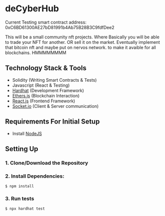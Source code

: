 # deCyberHub

Current Testing smart contract address: 0xC6BD61300AE27bD81991b4Ab75B28B3C9fdfDee2

This will be a small community nft projects. Where Basically you will be able to trade your NFT for another. OR sell it on the market. 
Eventually implement that bitcoin nft and maybe put on nervos network. to make it avaible for all blockchains. HMMMMMMMM

## Technology Stack & Tools

- Solidity (Writing Smart Contracts & Tests)
- Javascript (React & Testing)
- [Hardhat](https://hardhat.org/) (Development Framework)
- [Ethers.js](https://docs.ethers.io/v5/) (Blockchain Interaction)
- [React.js](https://reactjs.org/) (Frontend Framework)
- [Socket.io](https://socket.io/) (Client & Server communication)

## Requirements For Initial Setup
- Install [NodeJS](https://nodejs.org/en/)

## Setting Up
### 1. Clone/Download the Repository

### 2. Install Dependencies:
`$ npm install`

### 3. Run tests
`$ npx hardhat test`


